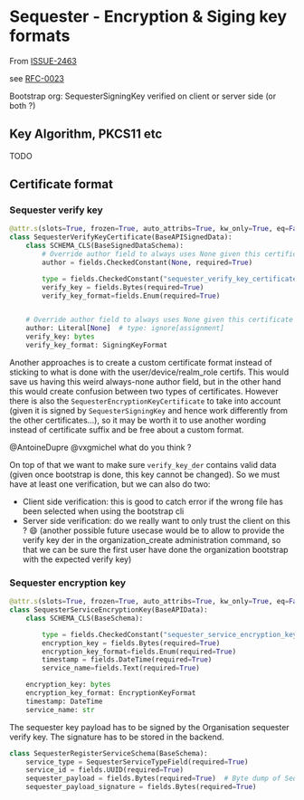 <!-- Parsec Cloud (https://parsec.cloud) Copyright (c) BUSL-1.1 2016-present Scille SAS -->

# Sequester - Encryption & Siging key formats

From [ISSUE-2463](https://github.com/Scille/parsec-cloud/issues/2463)

see [RFC-0023](0023-sequester-protocol-data-api-evolutions.md)

Bootstrap org: SequesterSigningKey verified on client or server side (or both ?)

## Key Algorithm, PKCS11 etc

TODO

## Certificate format

### Sequester verify key

```python
@attr.s(slots=True, frozen=True, auto_attribs=True, kw_only=True, eq=False)
class SequesterVerifyKeyCertificate(BaseAPISignedData):
    class SCHEMA_CLS(BaseSignedDataSchema):
        # Override author field to always uses None given this certificate can only be signed by the root key
        author = fields.CheckedConstant(None, required=True)

        type = fields.CheckedConstant("sequester_verify_key_certificate", required=True)
        verify_key = fields.Bytes(required=True)
        verify_key_format=fields.Enum(required=True)


    # Override author field to always uses None given this certificate can only be signed by the root key
    author: Literal[None]  # type: ignore[assignment]
    verify_key: bytes
    verify_key_format: SigningKeyFormat
```

Another approaches is to create a custom certificate format instead of sticking to what is done with the user/device/realm_role certifs.
This would save us having this weird always-none author field, but in the other hand this would create confusion between two types of certificates.
However there is also the `SequesterEncryptionKeyCertificate` to take into account (given it is signed by `SequesterSigningKey` and hence work differently from the other certificates...), so it may be worth it to use another wording instead of certificate suffix and be free about a custom format.

@AntoineDupre @vxgmichel what do you think ?

On top of that we want to make sure `verify_key_der` contains valid data (given once bootstrap is done, this key cannot be changed).
So we must have at least one verification, but we can also do two:

- Client side verification: this is good to catch error if the wrong file has been selected when using the bootstrap cli
- Server side verification: do we really want to only trust the client on this ? 😄 (another possible future usecase would be to allow to provide the verify key der in the organization_create administration command, so that we can be sure the first user have done the organization bootstrap with the expected verify key)

### Sequester encryption key

```python
@attr.s(slots=True, frozen=True, auto_attribs=True, kw_only=True, eq=False)
class SequesterServiceEncryptionKey(BaseAPIData):
    class SCHEMA_CLS(BaseSchema):

        type = fields.CheckedConstant("sequester_service_encryption_key", required=True)
        encryption_key = fields.Bytes(required=True)
        encryption_key_format=fields.Enum(required=True)
        timestamp = fields.DateTime(required=True)
        service_name=fields.Text(required=True)

    encryption_key: bytes
    encryption_key_format: EncryptionKeyFormat
    timestamp: DateTime
    service_name: str
```

The sequester key payload has to be signed by the Organisation sequester verify key. The signature has to be stored in the backend.

```python
class SequesterRegisterServiceSchema(BaseSchema):
    service_type = SequesterServiceTypeField(required=True)
    service_id = fields.UUID(required=True)
    sequester_payload = fields.Bytes(required=True)  # Byte dump of SequesterServiceEncryptionKey
    sequester_payload_signature = fields.Bytes(required=True)
```
